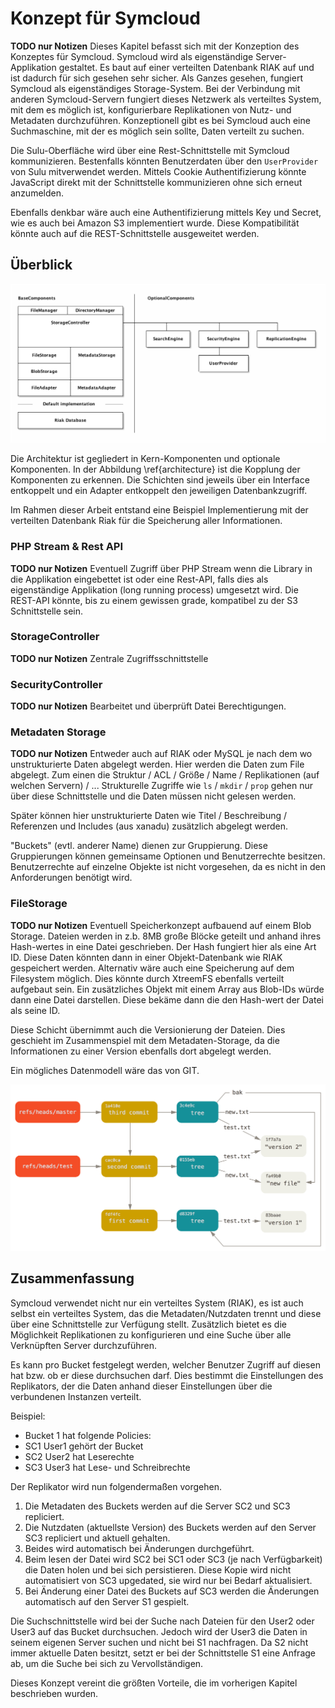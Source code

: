 # Konzept für Symcloud

__TODO nur Notizen__
Dieses Kapitel befasst sich mit der Konzeption des Konzeptes für Symcloud. Symcloud wird als eigenständige Server-Applikation gestaltet. Es baut auf einer verteilten Datenbank RIAK auf und ist dadurch für sich gesehen sehr sicher. Als Ganzes gesehen, fungiert Symcloud als eigenständiges Storage-System. Bei der Verbindung mit anderen Symcloud-Servern fungiert dieses Netzwerk als verteiltes System, mit dem es möglich ist, konfigurierbare Replikationen von Nutz- und Metadaten durchzuführen. Konzeptionell gibt es bei Symcloud auch eine Suchmaschine, mit der es möglich sein sollte, Daten verteilt zu suchen.

Die Sulu-Oberfläche wird über eine Rest-Schnittstelle mit Symcloud kommunizieren. Bestenfalls könnten Benutzerdaten über den `UserProvider` von Sulu mitverwendet werden. Mittels Cookie Authentifizierung könnte JavaScript direkt mit der Schnittstelle kommunizieren ohne sich erneut anzumelden.

Ebenfalls denkbar wäre auch eine Authentifizierung mittels Key und Secret, wie es auch bei Amazon S3 implementiert wurde. Diese Kompatibilität könnte auch auf die REST-Schnittstelle ausgeweitet werden.

## Überblick

![Architektur für "Symcloud-DistributedStorage"\label{architecture}](diagrams/architecture.png)

Die Architektur ist gegliedert in Kern-Komponenten und optionale Komponenten. In der Abbildung \ref{architecture} ist die Kopplung der Komponenten zu erkennen. Die Schichten sind jeweils über ein Interface entkoppelt und ein Adapter entkoppelt den jeweiligen Datenbankzugriff.

Im Rahmen dieser Arbeit entstand eine Beispiel Implementierung mit der verteilten Datenbank Riak für die Speicherung aller Informationen.

### PHP Stream & Rest API

__TODO nur Notizen__
Eventuell Zugriff über PHP Stream wenn die Library in die Applikation eingebettet ist oder eine Rest-API, falls dies als eigenständige Applikation (long running process) umgesetzt wird. Die REST-API könnte, bis zu einem gewissen grade, kompatibel zu der S3 Schnittstelle sein.

### StorageController

__TODO nur Notizen__
Zentrale Zugriffsschnittstelle

### SecurityController

__TODO nur Notizen__
Bearbeitet und überprüft Datei Berechtigungen.

### Metadaten Storage

__TODO nur Notizen__
Entweder auch auf RIAK oder MySQL je nach dem wo unstrukturierte Daten abgelegt werden. Hier werden die Daten zum File abgelegt. Zum einen die Struktur / ACL / Größe / Name / Replikationen (auf welchen Servern) / ... Strukturelle Zugriffe wie `ls` / `mkdir` / `prop` gehen nur über diese Schnittstelle und die Daten müssen nicht gelesen werden. 

Später können hier unstrukturierte Daten wie Titel / Beschreibung / Referenzen und Includes (aus xanadu) zusätzlich abgelegt werden. 

"Buckets" (evtl. anderer Name) dienen zur Gruppierung. Diese Gruppierungen können gemeinsame Optionen und Benutzerrechte besitzen. Benutzerrechte auf einzelne Objekte ist nicht vorgesehen, da es nicht in den Anforderungen benötigt wird.

### FileStorage

__TODO nur Notizen__
Eventuell Speicherkonzept aufbauend auf einem Blob Storage. Dateien werden in z.b. 8MB große Blöcke geteilt und anhand ihres Hash-wertes in eine Datei geschrieben. Der Hash fungiert hier als eine Art ID. Diese Daten könnten dann in einer Objekt-Datenbank wie RIAK gespeichert werden. Alternativ wäre auch eine Speicherung auf dem Filesystem möglich. Dies könnte durch XtreemFS ebenfalls verteilt aufgebaut sein. Ein zusätzliches Objekt mit einem Array aus Blob-IDs würde dann eine Datei darstellen. Diese bekäme dann die den Hash-wert der Datei als seine ID.

Diese Schicht übernimmt auch die Versionierung der Dateien. Dies geschieht im Zusammenspiel mit dem Metadaten-Storage, da die Informationen zu einer Version ebenfalls dort abgelegt werden.

Ein mögliches Datenmodell wäre das von GIT.

![Git Datenmodell [Quelle <http://git-scm.com/book/it/v2/Git-Internals-Git-References>]](images/git-data-model.png)

## Zusammenfassung

Symcloud verwendet nicht nur ein verteiltes System (RIAK), es ist auch selbst ein verteiltes System, das die Metadaten/Nutzdaten trennt und diese über eine Schnittstelle zur Verfügung stellt. Zusätzlich bietet es die Möglichkeit Replikationen zu konfigurieren und eine Suche über alle Verknüpften Server durchzuführen.

Es kann pro Bucket festgelegt werden, welcher Benutzer Zugriff auf diesen hat bzw. ob er diese durchsuchen darf. Dies bestimmt die Einstellungen des Replikators, der die Daten anhand dieser Einstellungen über die verbundenen Instanzen verteilt.

Beispiel:

* Bucket 1 hat folgende Policies:
 * SC1 User1 gehört der Bucket
 * SC2 User2 hat Leserechte
 * SC3 User3 hat Lese- und Schreibrechte

Der Replikator wird nun folgendermaßen vorgehen.

1. Die Metadaten des Buckets werden auf die Server SC2 und SC3 repliciert.
2. Die Nutzdaten (aktuellste Version) des Buckets werden auf den Server SC3 repliciert und aktuell gehalten.
3. Beides wird automatisch bei Änderungen durchgeführt.
4. Beim lesen der Datei wird SC2 bei SC1 oder SC3 (je nach Verfügbarkeit) die Daten holen und bei sich persistieren. Diese Kopie wird nicht automatisiert von SC3 upgedated, sie wird nur bei Bedarf aktualisiert.
5. Bei Änderung einer Datei des Buckets auf SC3 werden die Änderungen automatisch auf den Server S1 gespielt.

Die Suchschnittstelle wird bei der Suche nach Dateien für den User2 oder User3 auf das Bucket durchsuchen. Jedoch wird der User3 die Daten in seinem eigenen Server suchen und nicht bei S1 nachfragen. Da S2 nicht immer aktuelle Daten besitzt, setzt er bei der Schnittstelle S1 eine Anfrage ab, um die Suche bei sich zu Vervollständigen.

Dieses Konzept vereint die größten Vorteile, die im vorherigen Kapitel beschrieben wurden.

